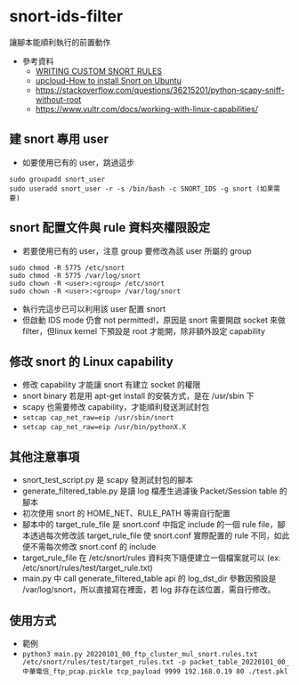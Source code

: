 # snort-ids-filter
讓腳本能順利執行的前置動作
- 參考資料
	- [WRITING CUSTOM SNORT RULES](https://alparslanakyildiz.medium.com/writing-custom-snort-rules-e9abe10932e1)
	- [upcloud-How to install Snort on Ubuntu](https://upcloud.com/resources/tutorials/install-snort-ubuntu)
	- https://stackoverflow.com/questions/36215201/python-scapy-sniff-without-root
	- https://www.vultr.com/docs/working-with-linux-capabilities/

## 建 snort 專用 user
- 如要使用已有的 user，跳過這步
```
sudo groupadd snort_user
sudo useradd snort_user -r -s /bin/bash -c SNORT_IDS -g snort (如果需要)
```

## snort 配置文件與 rule 資料夾權限設定
- 若要使用已有的 user，注意 group 要修改為該 user 所屬的 group
```
sudo chmod -R 5775 /etc/snort
sudo chmod -R 5775 /var/log/snort
sudo chown -R <user>:<group> /etc/snort
sudo chown -R <user>:<group> /var/log/snort
```
- 執行完這步已可以利用該 user 配置 snort
- 但啟動 IDS mode 仍會 not permitted!，原因是 snort 需要開啟 socket 來做 filter，但linux kernel 下預設是 root 才能開，除非額外設定 capability

## 修改 snort 的 Linux capability
- 修改 capability 才能讓 snort 有建立 socket 的權限
- snort binary 若是用 apt-get install 的安裝方式，是在 /usr/sbin 下
- scapy 也需要修改 capability，才能順利發送測試封包
- `setcap cap_net_raw=eip /usr/sbin/snort`
- `setcap cap_net_raw=eip /usr/bin/pythonX.X`

## 其他注意事項
- snort_test_script.py 是 scapy 發測試封包的腳本
- generate_filtered_table.py 是讀 log 檔產生過濾後 Packet/Session table 的腳本
- 初次使用 snort 的 HOME_NET、RULE_PATH 等需自行配置
- 腳本中的 target_rule_file 是 snort.conf 中指定 include 的一個 rule file，腳本透過每次修改該 target_rule_file 使 snort.conf 實際配置的 rule 不同，如此便不需每次修改 snort.conf 的 include
- target_rule_file 在 /etc/snort/rules 資料夾下隨便建立一個檔案就可以 (ex: /etc/snort/rules/test/target_rule.txt)
- main.py 中 call generate_filtered_table api 的 log_dst_dir 參數因預設是 /var/log/snort，所以直接寫在裡面，若 log 非存在該位置，需自行修改。

## 使用方式
- 範例
- ```python3 main.py 20220101_00_ftp_cluster_mul_snort.rules.txt /etc/snort/rules/test/target_rules.txt -p packet_table_20220101_00_中華電信_ftp_pcap.pickle tcp_payload 9999 192.168.0.19 80 ./test.pkl```